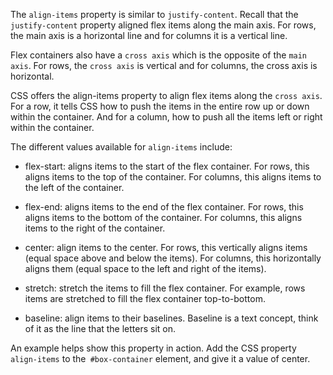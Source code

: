 The `align-items` property is similar to `justify-content`. 
Recall that the `justify-content` property aligned flex items along the main axis. 
For rows, the main axis is a horizontal line and for columns it is a vertical line.

Flex containers also have a `cross axis` which is the opposite of the `main axis`. 
For rows, the `cross axis` is vertical and for columns, the cross axis is horizontal.

CSS offers the align-items property to align flex items along the `cross axis`. 
For a row, it tells CSS how to push the items in the entire row up or down within the container. 
And for a column, how to push all the items left or right within the container.

The different values available for `align-items` include:

* flex-start: aligns items to the start of the flex container. For rows, this aligns items to the top of the container. 
For columns, this aligns items to the left of the container.

* flex-end: aligns items to the end of the flex container. For rows, this aligns items to the bottom of the container. 
For columns, this aligns items to the right of the container.

* center: align items to the center. For rows, this vertically aligns items (equal space above and below the items). 
For columns, this horizontally aligns them (equal space to the left and right of the items).

* stretch: stretch the items to fill the flex container. For example, rows items are stretched to fill the flex container top-to-bottom.

* baseline: align items to their baselines. Baseline is a text concept, think of it as the line that the letters sit on.


An example helps show this property in action. 
Add the CSS property `align-items` to the` #box-container` element, and give it a value of center.

